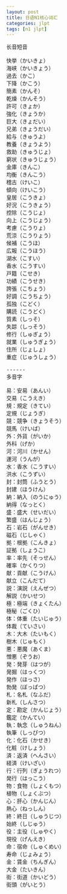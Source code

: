 ```yaml
---
layout: post
title: 日语N1核心词汇
categories: jlpt
tags: [n1 jlpt]
---
```

<pre>
长音短音

快挙（かいきょ）
海峡（かいきょう）
過去（かこ）
下降（かこう）
簡素（かんそ）
乾燥（かんそう）
許可（きょか）
強化（きょうか）
巨大（きょだい）
兄弟（きょうだい）
給与（きゅうよ）
教養（きょうよう）
救助（きゅうじょ）
窮状（きゅうじょう）
金庫（きんこ）
均衡（きんこう）
稽古（けいこ）
傾向（けいこう）
皇居（こうきょ）
好況（こうきょう）
控除（こうじょ）
向上（こうじょう）
考慮（こうりょ）
荒涼（こうりょう）
候補（こうほ）
広報（こうほう）
湖水（こすい）
香水（こうすい）
戸籍（こせき）
功績（こうせき）
誇張（こちょう）
好調（こうちょう）
孤独（こどく）
購読（こうどく）
質素（しっそ）
失踪（しっそう）
修行（しゅぎょう）
就業（しゅうぎょう）
住所（じょしょ）
重症（じゅうしょう）

------
多音字

易：安易（あんい）
交易（こうえき）
規：規定（きてい）
定規（じょうぎ）
競：競争（きょうそう）
競馬（けいば）
外：外貨（がいか）
外科（げか）
河：河川（かせん）
運河（うんが）
水：香水（こうすい）
洪水（こうずい）
封：封筒（ふうとう）
封建（ほうけん）
納：納入（のうにゅう）
納得（なっとく）
盛：盛大（せいだい）
繁盛（はんじょう）
石：岩石（がんせき）
磁石（じしゃく）
拠：根拠（こんきょ）
証拠（しょうこ）
率：率先（そっせん）
確率（かくりつ）
献：貢献（こうけん）
献立（こんだて）
説：演説（えんぜつ）
解説（かいせつ）
極：極端（きょくたん）
極秘（ごくひ）
体：体重（たいじゅう）
体裁（ていさい）
木：大木（たいもく）
樹木（じゅもく）
悪：悪魔（あくま）
憎悪（ぞうお）
発：発芽（はつが）
発掘（はっくつ）
発作（ほっさ）
勃発（ぼっぱつ）
札：名札（なふだ）
新札（しんさつ）
定：勘定（かんじょう）
鑑定（かんてい）
執：執念（しゅうねん）
執筆（しっぴつ）
化：化石（かせき）
化粧（けしょう）
済：返済（へんさい）
経済（けいざい）
行：行列（ぎょうれつ）
発行（はっこう）
物：食物（しょくもつ）
植物（しょくぶつ）
心：肝心（かんじん）
熱心（ねっしん）
終：終日（しゅうじつ）
始終（しじゅう）
役：主役（しゅやく）
現役（げんえき）
命：宿命（しゅくめい）
寿命（じょみょう）
金：賃金（ちんぎん）
大金（たいきん）
街：街道（かいどう）
街頭（がいとう）
</pre>
